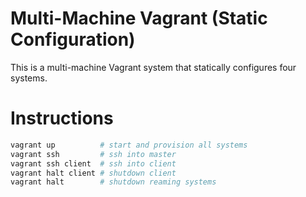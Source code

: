 # **Multi-Machine Vagrant (Static Configuration)**

This is a multi-machine Vagrant system that statically configures four systems.

# **Instructions**

```bash
vagrant up          # start and provision all systems
vagrant ssh         # ssh into master
vagrant ssh client  # ssh into client
vagrant halt client # shutdown client
vagrant halt        # shutdown reaming systems
```

